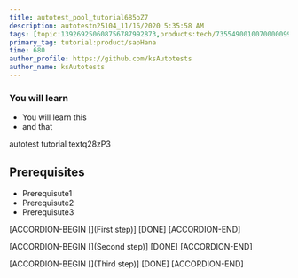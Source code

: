 ```yaml
---
title: autotest_pool_tutorial685oZ7
description: autotestn25104_11/16/2020 5:35:58 AM
tags: [topic:139269250608756787992873,products:tech/73554900100700000996,tutorial:experience/advanced]
primary_tag: tutorial:product/sapHana
time: 680
author_profile: https://github.com/ksAutotests
author_name: ksAutotests
---
```

### You will learn
- You will learn this
- and that

autotest tutorial textq28zP3

## Prerequisites
- Prerequisute1
- Prerequisute2
- Prerequisute3

[ACCORDION-BEGIN [](First step)]
[DONE]
[ACCORDION-END]

[ACCORDION-BEGIN [](Second step)]
[DONE]
[ACCORDION-END]

[ACCORDION-BEGIN [](Third step)]
[DONE]
[ACCORDION-END]

